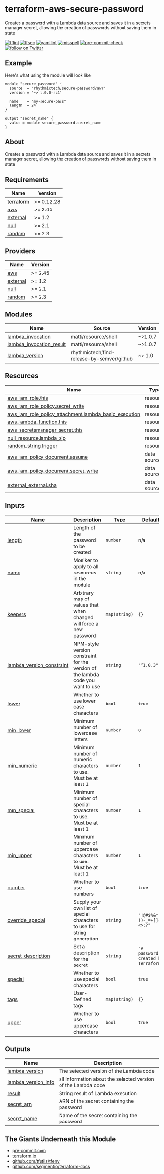 # terraform-aws-secure-password
Creates a password with a Lambda data source and saves it in a secrets manager secret, allowing the creation of passwords without saving them in state

[![tflint](https://github.com/rhythmictech/terraform-aws-secure-password/workflows/tflint/badge.svg?branch=main&event=push)](https://github.com/rhythmictech/terraform-aws-secure-password/actions?query=workflow%3Atflint+event%3Apush+branch%3Amain)
[![tfsec](https://github.com/rhythmictech/terraform-aws-secure-password/workflows/tfsec/badge.svg?branch=main&event=push)](https://github.com/rhythmictech/terraform-aws-secure-password/actions?query=workflow%3Atfsec+event%3Apush+branch%3Amain)
[![yamllint](https://github.com/rhythmictech/terraform-aws-secure-password/workflows/yamllint/badge.svg?branch=main&event=push)](https://github.com/rhythmictech/terraform-aws-secure-password/actions?query=workflow%3Ayamllint+event%3Apush+branch%3Amain)
[![misspell](https://github.com/rhythmictech/terraform-aws-secure-password/workflows/misspell/badge.svg?branch=main&event=push)](https://github.com/rhythmictech/terraform-aws-secure-password/actions?query=workflow%3Amisspell+event%3Apush+branch%3Amain)
[![pre-commit-check](https://github.com/rhythmictech/terraform-aws-secure-password/workflows/pre-commit-check/badge.svg?branch=main&event=push)](https://github.com/rhythmictech/terraform-aws-secure-password/actions?query=workflow%3Apre-commit-check+event%3Apush+branch%3Amain)
<a href="https://twitter.com/intent/follow?screen_name=RhythmicTech"><img src="https://img.shields.io/twitter/follow/RhythmicTech?style=social&logo=twitter" alt="follow on Twitter"></a>

## Example
Here's what using the module will look like
```hcl
module "secure_password" {
  source  = "rhythmictech/secure-password/aws"
  version = "~> 1.0.0-rc1"

  name    = "my-secure-pass"
  length  = 24
}

output "secret_name" {
  value = module.secure_password.secret_name
}

```

## About
Creates a password with a Lambda data source and saves it in a secrets manager secret, allowing the creation of passwords without saving them in state

<!-- BEGINNING OF PRE-COMMIT-TERRAFORM DOCS HOOK -->
## Requirements

| Name | Version |
|------|---------|
| <a name="requirement_terraform"></a> [terraform](#requirement\_terraform) | >= 0.12.28 |
| <a name="requirement_aws"></a> [aws](#requirement\_aws) | >= 2.45 |
| <a name="requirement_external"></a> [external](#requirement\_external) | >= 1.2 |
| <a name="requirement_null"></a> [null](#requirement\_null) | >= 2.1 |
| <a name="requirement_random"></a> [random](#requirement\_random) | >= 2.3 |

## Providers

| Name | Version |
|------|---------|
| <a name="provider_aws"></a> [aws](#provider\_aws) | >= 2.45 |
| <a name="provider_external"></a> [external](#provider\_external) | >= 1.2 |
| <a name="provider_null"></a> [null](#provider\_null) | >= 2.1 |
| <a name="provider_random"></a> [random](#provider\_random) | >= 2.3 |

## Modules

| Name | Source | Version |
|------|--------|---------|
| <a name="module_lambda_invocation"></a> [lambda\_invocation](#module\_lambda\_invocation) | matti/resource/shell | ~>1.0.7 |
| <a name="module_lambda_invocation_result"></a> [lambda\_invocation\_result](#module\_lambda\_invocation\_result) | matti/resource/shell | ~>1.0.7 |
| <a name="module_lambda_version"></a> [lambda\_version](#module\_lambda\_version) | rhythmictech/find-release-by-semver/github | ~> 1.0 |

## Resources

| Name | Type |
|------|------|
| [aws_iam_role.this](https://registry.terraform.io/providers/hashicorp/aws/latest/docs/resources/iam_role) | resource |
| [aws_iam_role_policy.secret_write](https://registry.terraform.io/providers/hashicorp/aws/latest/docs/resources/iam_role_policy) | resource |
| [aws_iam_role_policy_attachment.lambda_basic_execution](https://registry.terraform.io/providers/hashicorp/aws/latest/docs/resources/iam_role_policy_attachment) | resource |
| [aws_lambda_function.this](https://registry.terraform.io/providers/hashicorp/aws/latest/docs/resources/lambda_function) | resource |
| [aws_secretsmanager_secret.this](https://registry.terraform.io/providers/hashicorp/aws/latest/docs/resources/secretsmanager_secret) | resource |
| [null_resource.lambda_zip](https://registry.terraform.io/providers/hashicorp/null/latest/docs/resources/resource) | resource |
| [random_string.trigger](https://registry.terraform.io/providers/hashicorp/random/latest/docs/resources/string) | resource |
| [aws_iam_policy_document.assume](https://registry.terraform.io/providers/hashicorp/aws/latest/docs/data-sources/iam_policy_document) | data source |
| [aws_iam_policy_document.secret_write](https://registry.terraform.io/providers/hashicorp/aws/latest/docs/data-sources/iam_policy_document) | data source |
| [external_external.sha](https://registry.terraform.io/providers/hashicorp/external/latest/docs/data-sources/external) | data source |

## Inputs

| Name | Description | Type | Default | Required |
|------|-------------|------|---------|:--------:|
| <a name="input_length"></a> [length](#input\_length) | Length of the password to be created | `number` | n/a | yes |
| <a name="input_name"></a> [name](#input\_name) | Moniker to apply to all resources in the module | `string` | n/a | yes |
| <a name="input_keepers"></a> [keepers](#input\_keepers) | Arbitrary map of values that when changed will force a new password | `map(string)` | `{}` | no |
| <a name="input_lambda_version_constraint"></a> [lambda\_version\_constraint](#input\_lambda\_version\_constraint) | NPM-style version constraint for the version of the lambda code you want to use | `string` | `"^1.0.3"` | no |
| <a name="input_lower"></a> [lower](#input\_lower) | Whether to use lower case characters | `bool` | `true` | no |
| <a name="input_min_lower"></a> [min\_lower](#input\_min\_lower) | Minimum number of lowercase letters | `number` | `0` | no |
| <a name="input_min_numeric"></a> [min\_numeric](#input\_min\_numeric) | Minimum number of numeric characters to use. Must be at least 1 | `number` | `1` | no |
| <a name="input_min_special"></a> [min\_special](#input\_min\_special) | Minimum number of special characters to use. Must be at least 1 | `number` | `1` | no |
| <a name="input_min_upper"></a> [min\_upper](#input\_min\_upper) | Minimum number of uppercase characters to use. Must be at least 1 | `number` | `1` | no |
| <a name="input_number"></a> [number](#input\_number) | Whether to use numbers | `bool` | `true` | no |
| <a name="input_override_special"></a> [override\_special](#input\_override\_special) | Supply your own list of special characters to use for string generation | `string` | `"!@#$%&*()-_=+[]{}<>:?"` | no |
| <a name="input_secret_description"></a> [secret\_description](#input\_secret\_description) | Set a description for the secret | `string` | `"A password created by Terraform"` | no |
| <a name="input_special"></a> [special](#input\_special) | Whether to use special characters | `bool` | `true` | no |
| <a name="input_tags"></a> [tags](#input\_tags) | User-Defined tags | `map(string)` | `{}` | no |
| <a name="input_upper"></a> [upper](#input\_upper) | Whether to use uppercase characters | `bool` | `true` | no |

## Outputs

| Name | Description |
|------|-------------|
| <a name="output_lambda_version"></a> [lambda\_version](#output\_lambda\_version) | The selected version of the Lambda code |
| <a name="output_lambda_version_info"></a> [lambda\_version\_info](#output\_lambda\_version\_info) | all information about the selected version of the Lambda code |
| <a name="output_result"></a> [result](#output\_result) | String result of Lambda execution |
| <a name="output_secret_arn"></a> [secret\_arn](#output\_secret\_arn) | ARN of the secret containing the password |
| <a name="output_secret_name"></a> [secret\_name](#output\_secret\_name) | Name of the secret containing the password |
<!-- END OF PRE-COMMIT-TERRAFORM DOCS HOOK -->

## The Giants Underneath this Module
- [pre-commit.com](pre-commit.com)
- [terraform.io](terraform.io)
- [github.com/tfutils/tfenv](github.com/tfutils/tfenv)
- [github.com/segmentio/terraform-docs](github.com/segmentio/terraform-docs)
